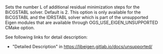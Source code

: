 Sets the number L of additional residual minimization steps for the BiCGSTABL solver. Default is 2.
This option is only available for the BiCGSTABL and the IDRSTABL solver which is part of the unsupported Eigen modules that are available
through OGS_USE_EIGEN_UNSUPPORTED CMake option.

See following links for detail description:

- "Detailed Description" in <https://libeigen.gitlab.io/docs/unsupported/>
